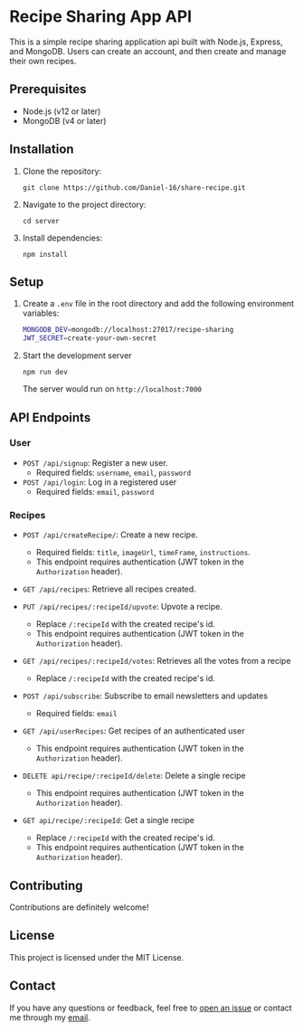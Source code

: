 # Recipe Sharing App API

This is a simple recipe sharing application api built with Node.js, Express, and MongoDB. Users can create an account, and then create and manage their own recipes.

## Prerequisites

- Node.js (v12 or later)
- MongoDB (v4 or later)

## Installation

1. Clone the repository:
   ```
   git clone https://github.com/Daniel-16/share-recipe.git
   ```
2. Navigate to the project directory:
   ```
   cd server
   ```
3. Install dependencies:
   ```
   npm install
   ```

## Setup

1. Create a `.env` file in the root directory and add the following environment variables:

   ```bash
   MONGODB_DEV=mongodb://localhost:27017/recipe-sharing
   JWT_SECRET=create-your-own-secret
   ```

2. Start the development server
   ```
   npm run dev
   ```
   The server would run on `http://localhost:7000`

## API Endpoints

### User

- `POST /api/signup`: Register a new user.
  - Required fields: `username`, `email`, `password`
- `POST /api/login`: Log in a registered user
  - Required fields: `email`, `password`

<!-- - `POST /api/users/login`: Authenticate a user and obtain a JWT token.
  - Required fields: `email`, `password` -->

### Recipes

- `POST /api/createRecipe/`: Create a new recipe.

  - Required fields: `title`, `imageUrl`, `timeFrame`, `instructions`.
  - This endpoint requires authentication (JWT token in the `Authorization` header).

- `GET /api/recipes`: Retrieve all recipes created.
  <!-- - This endpoint requires authentication (JWT token in the `Authorization` header). -->
- `PUT /api/recipes/:recipeId/upvote`: Upvote a recipe.

  - Replace `/:recipeId` with the created recipe's id.
  - This endpoint requires authentication (JWT token in the `Authorization` header).

- `GET /api/recipes/:recipeId/votes`: Retrieves all the votes from a recipe
  - Replace `/:recipeId` with the created recipe's id.
- `POST /api/subscribe`: Subscribe to email newsletters and updates
  - Required fields: `email`
- `GET /api/userRecipes`: Get recipes of an authenticated user
  - This endpoint requires authentication (JWT token in the `Authorization` header).
- `DELETE api/recipe/:recipeId/delete`: Delete a single recipe
  - This endpoint requires authentication (JWT token in the `Authorization` header).
- `GET api/recipe/:recipeId`: Get a single recipe
  - Replace `/:recipeId` with the created recipe's id.
  - This endpoint requires authentication (JWT token in the `Authorization` header).

<!-- ## User Schema

```javascript
const userSchema = new mongoose.Schema({
  username: { type: String, required: true, unique: true },
  email: { type: String, required: true, unique: true },
  password: { type: String, required: true },
}); -->

## Contributing

Contributions are definitely welcome!

## License

This project is licensed under the MIT License.

## Contact

If you have any questions or feedback, feel free to [open an issue](https://github.com/Daniel-16/share-recipe/issues/new/choose) or contact me through my [email](mailto:danieloloruntoba681@gmail.com).
